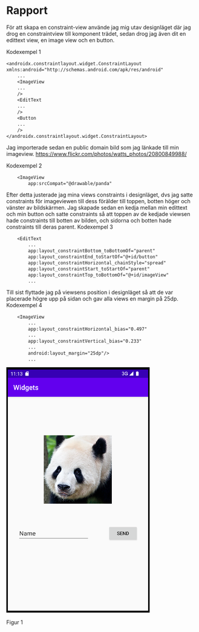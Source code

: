 
# Rapport

För att skapa en constraint-view använde jag mig utav designläget där jag drog en constraintview
till komponent trädet, sedan drog jag även dit en edittext view, en image view och en button.

Kodexempel 1
```
<androidx.constraintlayout.widget.ConstraintLayout xmlns:android="http://schemas.android.com/apk/res/android"
    ...
    <ImageView
    ...
    />
    <EditText
    ...
    />
    <Button
    ...
    />
</androidx.constraintlayout.widget.ConstraintLayout>

```


Jag importerade sedan en public domain bild som jag länkade till min imageview.
https://www.flickr.com/photos/watts_photos/20800849988/

Kodexempel 2
```
    <ImageView
        app:srcCompat="@drawable/panda"
```

Efter detta justerade jag mina views constraints i designläget, dvs jag satte constraints för imageviewen till dess förälder till toppen, botten höger och vänster av bildskärmen.
Jag skapade sedan en kedja mellan min edittext och min button och satte constraints så att toppen av de kedjade viewsen hade constraints till botten av bilden, och sidorna och botten hade constraints till deras parent.
Kodexempel 3
```
    <EditText
        ...
        app:layout_constraintBottom_toBottomOf="parent"
        app:layout_constraintEnd_toStartOf="@+id/button"
        app:layout_constraintHorizontal_chainStyle="spread"
        app:layout_constraintStart_toStartOf="parent"
        app:layout_constraintTop_toBottomOf="@+id/imageView"
        ...
```

Till sist flyttade jag på viewsens position i designläget så att de var placerade högre upp på sidan och gav alla views en margin på 25dp.
Kodexempel 4
```
    <ImageView
        ...
        app:layout_constraintHorizontal_bias="0.497"
        ...
        app:layout_constraintVertical_bias="0.233"
        ...
        android:layout_margin="25dp"/>
        ...
```

![](sc.PNG)

Figur 1
